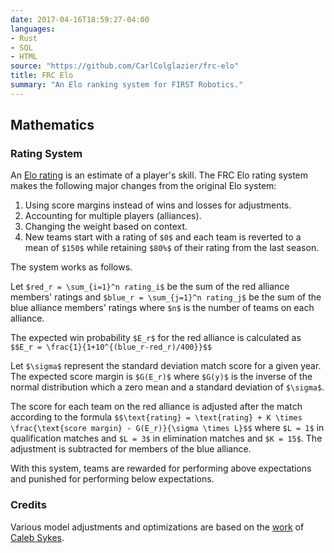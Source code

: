 ```yaml
---
date: 2017-04-16T18:59:27-04:00
languages:
- Rust
- SQL
- HTML
source: "https://github.com/CarlColglazier/frc-elo"
title: FRC Elo
summary: "An Elo ranking system for FIRST Robotics."
---
```


<script type="text/javascript"
  src="https://cdn.mathjax.org/mathjax/latest/MathJax.js?config=TeX-AMS-MML_HTMLorMML">
</script>

## Mathematics

### Rating System

An [Elo rating](https://en.wikipedia.org/wiki/Elo_rating_system) is an
estimate of a player's skill. The FRC Elo rating system makes the following
major changes from the original Elo system:

1. Using score margins instead of wins and losses for adjustments.
2. Accounting for multiple players (alliances).
3. Changing the weight based on context.
4. New teams start with a rating of `$0$` and each team is reverted to a
   mean of `$150$` while retaining `$80%$` of their rating from the last
   season.

The system works as follows.

Let `$red_r = \sum_{i=1}^n rating_i$` be the sum of the red alliance
members' ratings and `$blue_r = \sum_{j=1}^n rating_j$` be the sum of
the blue alliance members' ratings where `$n$` is the number of teams
on each alliance.

The expected win probability `$E_r$` for the red alliance is
calculated as `$$E_r = \frac{1}{1+10^{(blue_r-red_r)/400}}$$`

Let `$\sigma$` represent the standard deviation match score for a given year. The
expected score margin is `$G(E_r)$` where `$G(y)$` is the inverse of the normal
distribution which a zero mean and a standard deviation of `$\sigma$`.

The score for each team on the red alliance is adjusted after the
match according to the formula `$$\text{rating} = \text{rating} + K
\times \frac{\text{score margin} - G(E_r)}{\sigma \times L}$$` where
`$L = 1$` in qualification matches and `$L = 3$` in elimination matches
and `$K = 15$`. The adjustment is subtracted for members of the blue
alliance.

With this system, teams are rewarded for performing above expectations
and punished for performing below expectations.

### Credits

Various model adjustments and optimizations are based on the
[work](https://www.chiefdelphi.com/forums/showthread.php?t=152796) of
[Caleb Sykes](calebsyk@gmail.com).

<script type="text/x-mathjax-config">
MathJax.Hub.Config({
  tex2jax: {
    inlineMath: [['$','$'], ['\\(','\\)']],
    displayMath: [['$$','$$'], ['\[','\]']],
    processEscapes: true,
    processEnvironments: true,
    skipTags: ['script', 'noscript', 'style', 'textarea', 'pre'],
    TeX: { equationNumbers: { autoNumber: "AMS" },
         extensions: ["AMSmath.js", "AMSsymbols.js"] }
  }
});
</script>

<script type="text/x-mathjax-config">
  MathJax.Hub.Queue(function() {
    // Fix <code> tags after MathJax finishes running. This is a
    // hack to overcome a shortcoming of Markdown. Discussion at
    // https://github.com/mojombo/jekyll/issues/199
    var all = MathJax.Hub.getAllJax(), i;
    for(i = 0; i < all.length; i += 1) {
        all[i].SourceElement().parentNode.className += ' has-jax';
    }
});
</script>

